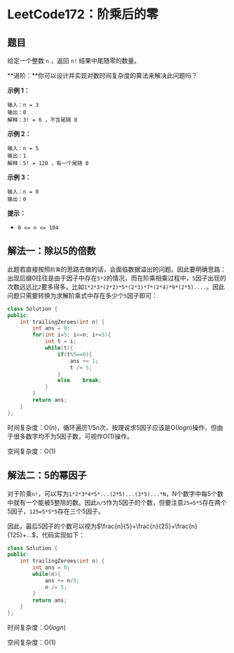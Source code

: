 # LeetCode172：阶乘后的零

## 题目

给定一个整数 `n` ，返回 `n!` 结果中尾随零的数量。

**进阶：**你可以设计并实现对数时间复杂度的算法来解决此问题吗？

 

**示例 1：**

```
输入：n = 3
输出：0
解释：3! = 6 ，不含尾随 0
```

**示例 2：**

```
输入：n = 5
输出：1
解释：5! = 120 ，有一个尾随 0
```

**示例 3：**

```
输入：n = 0
输出：0
```

 

**提示：**

- `0 <= n <= 104`



## 解法一：除以5的倍数

此题若直接按照`阶乘`的思路去做的话，会面临数据溢出的问题。因此要明确思路：出现后缀0往往是由于因子中存在`5*2`的情况，而在阶乘相乘过程中，`5`因子出现的次数远远比`2`要多得多。比如`1*2*3*(2*2)*5*(2*3)*7*(2*4)*9*(2*5)....`。因此问题只需要转换为求解阶乘式中存在多少个`5`因子即可：

```c++
class Solution {
public:
    int trailingZeroes(int n) {
        int ans = 0;
        for(int i=5; i<=n; i+=5){
            int t = i;
            while(t){
                if(t%5==0){
                    ans += 1;
                    t /= 5;
                }
                else    break;
            }
        }
        return ans;
    }
};
```

时间复杂度：O($n$)，循环遍历$1/5n$次，按理说求5因子应该是O($log{n}$)操作，但由于很多数字均不为5因子数，可视作O(1)操作。

空间复杂度：O(1)

## 解法二：5的幂因子

对于阶乘`n!`，可以写为`1*2*3*4*5*...(2*5)...(3*5)...*N`，N个数字中每5个数中就有一个能被5整除的数。因此`n/5`作为5因子的个数，但要注意`25=5*5`存在两个5因子，`125=5*5*5`存在三个5因子。

因此，最后5因子的个数可以视为$\frac{n}{5}+\frac{n}{25}+\frac{n}{125}+...$，代码实现如下：

```c++
class Solution {
public:
    int trailingZeroes(int n) {
        int ans = 0;
        while(n){
            ans += n/5;
            n /= 5;
        }
        return ans;
    }
};
```

时间复杂度：O($logn$)

空间复杂度：O(1)